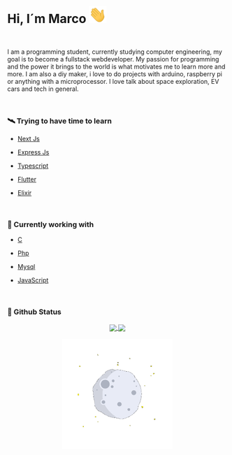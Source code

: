 <h1>Hi, I´m Marco <img src="./assets/hi.gif" width="40px"></h1>
<br>

I am a programming student, currently studying computer engineering, my goal is to become a fullstack webdeveloper. My passion for programming and the power it brings to the world is what motivates me to learn more and more.
I am also a diy maker, i love to do projects with arduino, raspberry pi or anything with a microprocessor. I love talk about space exploration, EV cars and tech in general.

<br>
<h3>🛰 Trying to have time to learn</h3>
<ul>
    <li>
        <p>
            <a href="https://nextjs.org/" target=“_blank”>Next Js</a>
        </p>
    </li>
    <li>
        <p>
            <a href="https://github.com/expressjs/express" target=“_blank”>Express Js</a>
        </p>
    </li>
    <li>
        <p>
            <a href="https://github.com/microsoft/TypeScript" target=“_blank”>Typescript</a>
        </p>
    </li>
    <li>
        <p>
            <a href="https://flutter.dev/" target=“_blank”>Flutter</a>
        </p>
    </li>
    <li>
        <p>
            <a href="http://elixir-lang.org/" target=“_blank”>Elixir</a>
        </p>
    </li>
</ul>
<br>
<h3>🚀 Currently working with</h3>
<ul>
    <li>
        <p>
           <a href="#">C</a>
        </p>
    </li>
    <li>
        <p>
            <a href="https://www.php.net/docs.php" target=“_blank”>Php</a>
        </p>
    </li>
    <li>
        <p>
            <a href="https://dev.mysql.com/" target=“_blank”>Mysql</a>
        </p>
    </li>
    <li>
        <p>
            <a href="#">JavaScript</a>
        </p>
    </li>
</ul>
<br>
<h3>🧪 Github Status</h3>
<div align="center">
<a href="#">
  <img align="center" src="https://github-readme-stats.vercel.app/api?username=marco-porto&theme=github_dark&include_all_commits=true" 
  height="145em"/>
</a>
<a href="#">
  <img align="center" src="https://github-readme-stats.vercel.app/api/top-langs/?username=marco-porto&layout=compact&theme=github_dark" height="145em"/>
</a>
</div>
<br>
<div align="center">
    <img width="50%" src="./assets/animation.gif">
</div>
